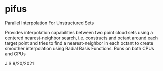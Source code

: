 # pifus
Parallel Interpolation For Unstructured Sets

Provides interpolation capabilities between two point cloud sets using
a centered nearest-neighbor search, i.e. constructs and octant around each target point
and tries to find a nearest-neighbor in each octant to create smoother interpolation using Radial
Basis Functions. Runs on both CPUs and GPUs

J.S 9/20/2021
